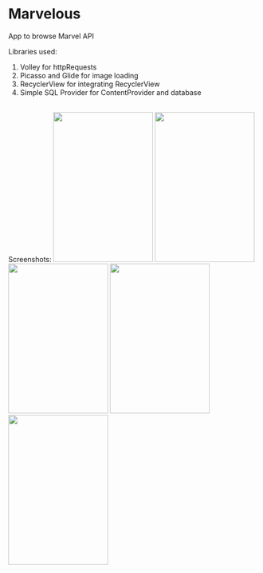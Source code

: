 # Marvelous
App to browse Marvel API

Libraries used:
1. Volley for httpRequests
2. Picasso and Glide for image loading
3. RecyclerView for integrating RecyclerView
4. Simple SQL Provider for ContentProvider and database
<br>
Screenshots:
<img src="https://user-images.githubusercontent.com/12881364/26915478-cae405aa-4c43-11e7-94eb-86931875b755.png" height="300" width="200"/>
<img src="https://user-images.githubusercontent.com/12881364/26915484-d135e09a-4c43-11e7-9aae-32253ef1c525.png" height="300" width="200"/>
<img src="https://user-images.githubusercontent.com/12881364/26915489-da9b5ca0-4c43-11e7-918b-2b52aee1ce1d.png" height="300" width="200"/>
<img src="https://user-images.githubusercontent.com/12881364/26935227-09869670-4c89-11e7-8c4b-c9e029b66975.png" height="300"
width="200"/>
<img src="https://user-images.githubusercontent.com/12881364/26935216-037cbd36-4c89-11e7-91f8-6370e16c503d.png" height="300" width="200"/>
